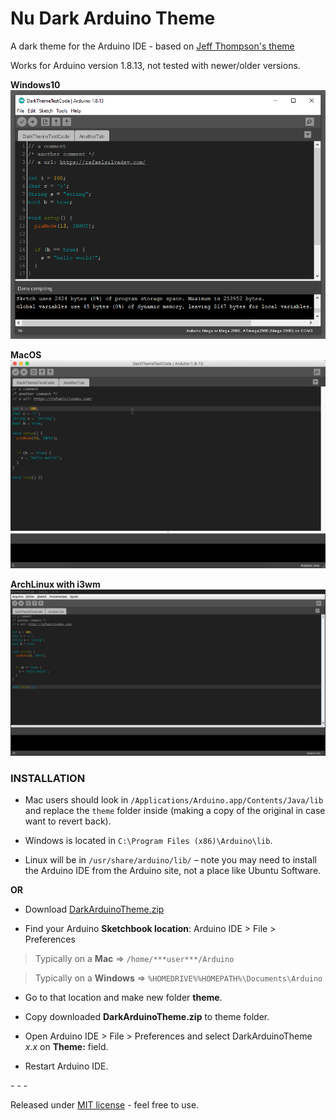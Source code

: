

# Nu Dark Arduino Theme

A dark theme for the Arduino IDE - based on [Jeff Thompson's theme](https://github.com/jeffThompson/DarkArduinoTheme)

Works for Arduino version 1.8.13, not tested with newer/older versions.

**Windows10**<br>
![screenshot](./Screenshots/Arduino-DarkTheme-Windows10.png)

**MacOS**<br>
![screenshot](./Screenshots/Arduino-DarkTheme-MacOS.png)

**ArchLinux with i3wm**<br>
![screenshot](./Screenshots/Arduino-DarkTheme-ArchLinuxi3wm.png)


### INSTALLATION

* Mac users should look in `/Applications/Arduino.app/Contents/Java/lib` and replace the `theme` folder inside (making a copy of the original in case want to revert back).

* Windows is located in `C:\Program Files (x86)\Arduino\lib`.

* Linux will be in `/usr/share/arduino/lib/` – note you may need to install the Arduino IDE from the Arduino site, not a place like Ubuntu Software.

**OR**

* Download [DarkArduinoTheme.zip](https://github.com/RafaelSilva-RFS/DarkArduinoTheme-Nu/blob/main/DarkArduinoTheme-Nu.zip?raw=true)

* Find your Arduino **Sketchbook location**: Arduino IDE > File > Preferences

> Typically on a **Mac** => `/home/***user***/Arduino`

> Typically on a **Windows** => `%HOMEDRIVE%%HOMEPATH%\Documents\Arduino`

* Go to that location and make new folder **theme**.

* Copy downloaded **DarkArduinoTheme.zip** to theme folder.
  
* Open Arduino IDE > File > Preferences and select DarkArduinoTheme *x.x* on **Theme:** field.

* Restart Arduino IDE.

\-  \-  \-

Released under [MIT license](https://github.com/RafaelSilva-RFS/DarkArduinoTheme-Nu/blob/main/LICENSE) - feel free to use.
